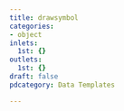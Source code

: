 ```yaml
---
title: drawsymbol
categories:
- object
inlets:
  1st: {}
outlets:
  1st: {}
draft: false
pdcategory: Data Templates

---
```


